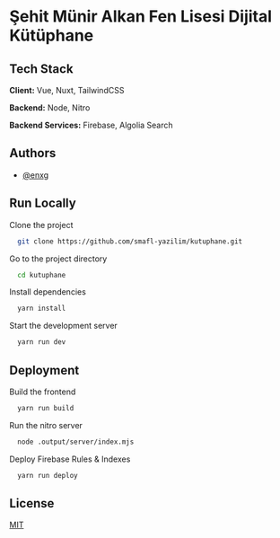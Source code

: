 # Şehit Münir Alkan Fen Lisesi Dijital Kütüphane

## Tech Stack

**Client:** Vue, Nuxt, TailwindCSS

**Backend:** Node, Nitro

**Backend Services:** Firebase, Algolia Search

## Authors

- [@enxg](https://www.github.com/enxg)

## Run Locally

Clone the project

```bash
  git clone https://github.com/smafl-yazilim/kutuphane.git
```

Go to the project directory

```bash
  cd kutuphane
```

Install dependencies

```bash
  yarn install
```

Start the development server

```bash
  yarn run dev
```

## Deployment

Build the frontend

```bash
  yarn run build
```

Run the nitro server

```bash
  node .output/server/index.mjs
```

Deploy Firebase Rules & Indexes

```bash
  yarn run deploy
```

## License

[MIT](https://github.com/smafl-yazilim/kutuphane/blob/main/LICENSE/)
